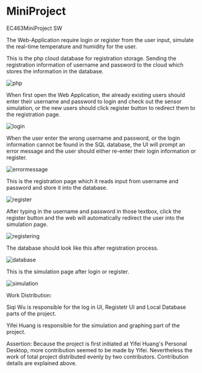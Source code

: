 # MiniProject
EC463MiniProject SW

The Web-Application require login or register from the user input, simulate the real-time temperature and humidity for the user.





This is the php cloud database for registration storage. Sending the registration information of username and password to the cloud which stores the information in the database.

![php](https://user-images.githubusercontent.com/16284066/45827248-08ad7f00-bcc4-11e8-81ae-8e6e22bb68a5.png)


When first open the Web Application, the already existing users should enter their username and password to login and check out the sensor simulation, or the new users should click register button to redirect them to the registration page.

![login](https://user-images.githubusercontent.com/16284066/45827918-6f7f6800-bcc5-11e8-9d3f-eded6cb1b772.jpg)



When the user enter the wrong username and password, or the login information cannot be found in the SQL database, the UI will prompt an error message and the user should either re-enter their login information or register. 

![errormessage](https://user-images.githubusercontent.com/16284066/45827909-6c847780-bcc5-11e8-954e-d603a9e2548e.jpg)



This is the registration page which it reads input from username and password and store it into the database.

![register](https://user-images.githubusercontent.com/16284066/45827973-84f49200-bcc5-11e8-9a38-1d60198fb0c8.jpg)



After typing in the username and password in those textbox, click the register button and the web will automatically redirect the user into the simulation page.

![registering](https://user-images.githubusercontent.com/16284066/45827959-7e661a80-bcc5-11e8-868a-312aff3ce0e6.png)



The database should look like this after registration process.

![database](https://user-images.githubusercontent.com/16284066/45827929-74441c00-bcc5-11e8-99d2-c36863444ce4.png)




This is the simulation page after login or register.

![simulation](https://user-images.githubusercontent.com/16284066/45827948-7ad29380-bcc5-11e8-9b90-34e01b7b5060.png)





Work Distribution:

Siqi Wu is responsible for the log in UI, Registetr UI and Local Database parts of the project.

Yifei Huang is responsible for the simulation and graphing part of the project.

Assertion:
Because the project is first initiated at Yifei Huang's Personal Desktop, more contribution seemed to be made by Yifei. Nevertheless the work of total project distributed evenly by two contributors. Contribution details are explained above.

